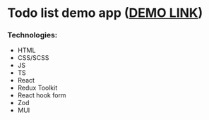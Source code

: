 # Todo list demo app ([DEMO LINK](https://arthur-tolkachov.github.io/redux-todo/))

### Technologies:
- HTML
- CSS/SCSS
- JS
- TS
- React
- Redux Toolkit
- React hook form
- Zod
- MUI
